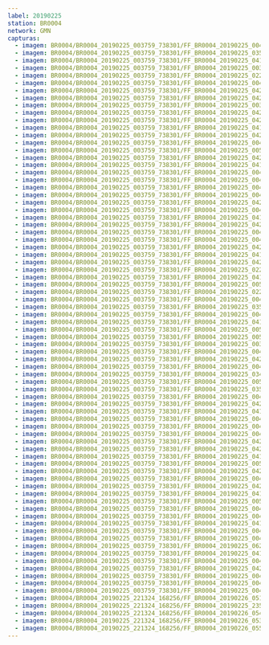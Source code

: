 ```yaml
---
label: 20190225
station: BR0004
network: GMN
capturas:
  - imagem: BR0004/BR0004_20190225_003759_738301/FF_BR0004_20190225_004536_358_0010496.fits_maxpixel.jpg
  - imagem: BR0004/BR0004_20190225_003759_738301/FF_BR0004_20190225_035923_043_0300032.fits_maxpixel.jpg
  - imagem: BR0004/BR0004_20190225_003759_738301/FF_BR0004_20190225_041019_466_0316416.fits_maxpixel.jpg
  - imagem: BR0004/BR0004_20190225_003759_738301/FF_BR0004_20190225_003923_877_0001792.fits_maxpixel.jpg
  - imagem: BR0004/BR0004_20190225_003759_738301/FF_BR0004_20190225_022922_974_0165632.fits_maxpixel.jpg
  - imagem: BR0004/BR0004_20190225_003759_738301/FF_BR0004_20190225_004546_652_0010752.fits_maxpixel.jpg
  - imagem: BR0004/BR0004_20190225_003759_738301/FF_BR0004_20190225_042004_588_0331008.fits_maxpixel.jpg
  - imagem: BR0004/BR0004_20190225_003759_738301/FF_BR0004_20190225_042035_377_0331776.fits_maxpixel.jpg
  - imagem: BR0004/BR0004_20190225_003759_738301/FF_BR0004_20190225_003944_381_0002304.fits_maxpixel.jpg
  - imagem: BR0004/BR0004_20190225_003759_738301/FF_BR0004_20190225_042014_829_0331264.fits_maxpixel.jpg
  - imagem: BR0004/BR0004_20190225_003759_738301/FF_BR0004_20190225_042239_775_0334848.fits_maxpixel.jpg
  - imagem: BR0004/BR0004_20190225_003759_738301/FF_BR0004_20190225_041120_998_0317952.fits_maxpixel.jpg
  - imagem: BR0004/BR0004_20190225_003759_738301/FF_BR0004_20190225_042128_216_0333056.fits_maxpixel.jpg
  - imagem: BR0004/BR0004_20190225_003759_738301/FF_BR0004_20190225_004122_237_0004096.fits_maxpixel.jpg
  - imagem: BR0004/BR0004_20190225_003759_738301/FF_BR0004_20190225_005644_010_0027136.fits_maxpixel.jpg
  - imagem: BR0004/BR0004_20190225_003759_738301/FF_BR0004_20190225_042248_732_0335104.fits_maxpixel.jpg
  - imagem: BR0004/BR0004_20190225_003759_738301/FF_BR0004_20190225_041110_732_0317696.fits_maxpixel.jpg
  - imagem: BR0004/BR0004_20190225_003759_738301/FF_BR0004_20190225_004942_611_0016640.fits_maxpixel.jpg
  - imagem: BR0004/BR0004_20190225_003759_738301/FF_BR0004_20190225_004708_722_0012800.fits_maxpixel.jpg
  - imagem: BR0004/BR0004_20190225_003759_738301/FF_BR0004_20190225_004526_132_0010240.fits_maxpixel.jpg
  - imagem: BR0004/BR0004_20190225_003759_738301/FF_BR0004_20190225_004627_682_0011776.fits_maxpixel.jpg
  - imagem: BR0004/BR0004_20190225_003759_738301/FF_BR0004_20190225_042117_031_0332800.fits_maxpixel.jpg
  - imagem: BR0004/BR0004_20190225_003759_738301/FF_BR0004_20190225_004445_299_0009216.fits_maxpixel.jpg
  - imagem: BR0004/BR0004_20190225_003759_738301/FF_BR0004_20190225_041100_493_0317440.fits_maxpixel.jpg
  - imagem: BR0004/BR0004_20190225_003759_738301/FF_BR0004_20190225_042139_594_0333312.fits_maxpixel.jpg
  - imagem: BR0004/BR0004_20190225_003759_738301/FF_BR0004_20190225_004505_657_0009728.fits_maxpixel.jpg
  - imagem: BR0004/BR0004_20190225_003759_738301/FF_BR0004_20190225_004841_104_0015104.fits_maxpixel.jpg
  - imagem: BR0004/BR0004_20190225_003759_738301/FF_BR0004_20190225_042202_307_0333824.fits_maxpixel.jpg
  - imagem: BR0004/BR0004_20190225_003759_738301/FF_BR0004_20190225_041954_350_0330752.fits_maxpixel.jpg
  - imagem: BR0004/BR0004_20190225_003759_738301/FF_BR0004_20190225_042106_112_0332544.fits_maxpixel.jpg
  - imagem: BR0004/BR0004_20190225_003759_738301/FF_BR0004_20190225_022943_334_0166144.fits_maxpixel.jpg
  - imagem: BR0004/BR0004_20190225_003759_738301/FF_BR0004_20190225_041222_518_0319488.fits_maxpixel.jpg
  - imagem: BR0004/BR0004_20190225_003759_738301/FF_BR0004_20190225_005521_066_0025088.fits_maxpixel.jpg
  - imagem: BR0004/BR0004_20190225_003759_738301/FF_BR0004_20190225_022933_144_0165888.fits_maxpixel.jpg
  - imagem: BR0004/BR0004_20190225_003759_738301/FF_BR0004_20190225_004719_187_0013056.fits_maxpixel.jpg
  - imagem: BR0004/BR0004_20190225_003759_738301/FF_BR0004_20190225_035912_786_0299776.fits_maxpixel.jpg
  - imagem: BR0004/BR0004_20190225_003759_738301/FF_BR0004_20190225_004922_092_0016128.fits_maxpixel.jpg
  - imagem: BR0004/BR0004_20190225_003759_738301/FF_BR0004_20190225_041131_243_0318208.fits_maxpixel.jpg
  - imagem: BR0004/BR0004_20190225_003759_738301/FF_BR0004_20190225_005714_726_0027904.fits_maxpixel.jpg
  - imagem: BR0004/BR0004_20190225_003759_738301/FF_BR0004_20190225_005857_211_0030464.fits_maxpixel.jpg
  - imagem: BR0004/BR0004_20190225_003759_738301/FF_BR0004_20190225_003934_129_0002048.fits_maxpixel.jpg
  - imagem: BR0004/BR0004_20190225_003759_738301/FF_BR0004_20190225_004424_631_0008704.fits_maxpixel.jpg
  - imagem: BR0004/BR0004_20190225_003759_738301/FF_BR0004_20190225_042055_858_0332288.fits_maxpixel.jpg
  - imagem: BR0004/BR0004_20190225_003759_738301/FF_BR0004_20190225_004211_523_0005376.fits_maxpixel.jpg
  - imagem: BR0004/BR0004_20190225_003759_738301/FF_BR0004_20190225_034236_355_0274944.fits_maxpixel.jpg
  - imagem: BR0004/BR0004_20190225_003759_738301/FF_BR0004_20190225_005033_940_0017920.fits_maxpixel.jpg
  - imagem: BR0004/BR0004_20190225_003759_738301/FF_BR0004_20190225_035841_922_0299008.fits_maxpixel.jpg
  - imagem: BR0004/BR0004_20190225_003759_738301/FF_BR0004_20190225_004556_897_0011008.fits_maxpixel.jpg
  - imagem: BR0004/BR0004_20190225_003759_738301/FF_BR0004_20190225_042045_676_0332032.fits_maxpixel.jpg
  - imagem: BR0004/BR0004_20190225_003759_738301/FF_BR0004_20190225_041212_377_0319232.fits_maxpixel.jpg
  - imagem: BR0004/BR0004_20190225_003759_738301/FF_BR0004_20190225_004343_601_0007680.fits_maxpixel.jpg
  - imagem: BR0004/BR0004_20190225_003759_738301/FF_BR0004_20190225_004932_345_0016384.fits_maxpixel.jpg
  - imagem: BR0004/BR0004_20190225_003759_738301/FF_BR0004_20190225_004353_911_0007936.fits_maxpixel.jpg
  - imagem: BR0004/BR0004_20190225_003759_738301/FF_BR0004_20190225_042222_630_0334336.fits_maxpixel.jpg
  - imagem: BR0004/BR0004_20190225_003759_738301/FF_BR0004_20190225_042150_698_0333568.fits_maxpixel.jpg
  - imagem: BR0004/BR0004_20190225_003759_738301/FF_BR0004_20190225_041141_522_0318464.fits_maxpixel.jpg
  - imagem: BR0004/BR0004_20190225_003759_738301/FF_BR0004_20190225_005724_994_0028160.fits_maxpixel.jpg
  - imagem: BR0004/BR0004_20190225_003759_738301/FF_BR0004_20190225_042451_700_0338176.fits_maxpixel.jpg
  - imagem: BR0004/BR0004_20190225_003759_738301/FF_BR0004_20190225_004131_089_0004352.fits_maxpixel.jpg
  - imagem: BR0004/BR0004_20190225_003759_738301/FF_BR0004_20190225_042025_114_0331520.fits_maxpixel.jpg
  - imagem: BR0004/BR0004_20190225_003759_738301/FF_BR0004_20190225_041050_291_0317184.fits_maxpixel.jpg
  - imagem: BR0004/BR0004_20190225_003759_738301/FF_BR0004_20190225_005013_409_0017408.fits_maxpixel.jpg
  - imagem: BR0004/BR0004_20190225_003759_738301/FF_BR0004_20190225_004140_721_0004608.fits_maxpixel.jpg
  - imagem: BR0004/BR0004_20190225_003759_738301/FF_BR0004_20190225_004821_566_0014592.fits_maxpixel.jpg
  - imagem: BR0004/BR0004_20190225_003759_738301/FF_BR0004_20190225_041029_723_0316672.fits_maxpixel.jpg
  - imagem: BR0004/BR0004_20190225_003759_738301/FF_BR0004_20190225_004800_072_0014080.fits_maxpixel.jpg
  - imagem: BR0004/BR0004_20190225_003759_738301/FF_BR0004_20190225_004911_855_0015872.fits_maxpixel.jpg
  - imagem: BR0004/BR0004_20190225_003759_738301/FF_BR0004_20190225_062022_931_0510976.fits_maxpixel.jpg
  - imagem: BR0004/BR0004_20190225_003759_738301/FF_BR0004_20190225_041039_997_0316928.fits_maxpixel.jpg
  - imagem: BR0004/BR0004_20190225_003759_738301/FF_BR0004_20190225_004810_317_0014336.fits_maxpixel.jpg
  - imagem: BR0004/BR0004_20190225_003759_738301/FF_BR0004_20190225_042213_802_0334080.fits_maxpixel.jpg
  - imagem: BR0004/BR0004_20190225_003759_738301/FF_BR0004_20190225_004729_288_0013312.fits_maxpixel.jpg
  - imagem: BR0004/BR0004_20190225_003759_738301/FF_BR0004_20190225_004015_119_0003072.fits_maxpixel.jpg
  - imagem: BR0004/BR0004_20190225_003759_738301/FF_BR0004_20190225_004113_885_0003840.fits_maxpixel.jpg
  - imagem: BR0004/BR0004_20190225_221324_168256/FF_BR0004_20190226_051150_449_0622336.fits_maxpixel.jpg
  - imagem: BR0004/BR0004_20190225_221324_168256/FF_BR0004_20190225_235701_857_0152832.fits_maxpixel.jpg
  - imagem: BR0004/BR0004_20190225_221324_168256/FF_BR0004_20190226_054419_817_0669440.fits_maxpixel.jpg
  - imagem: BR0004/BR0004_20190225_221324_168256/FF_BR0004_20190226_053818_873_0662016.fits_maxpixel.jpg
  - imagem: BR0004/BR0004_20190225_221324_168256/FF_BR0004_20190226_055810_887_0690176.fits_maxpixel.jpg
---
```

